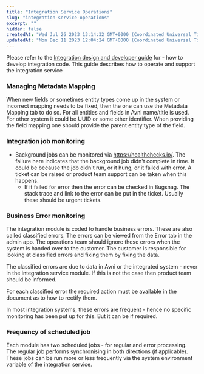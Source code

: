 ```yaml
---
title: "Integration Service Operations"
slug: "integration-service-operations"
excerpt: ""
hidden: false
createdAt: "Wed Jul 26 2023 13:14:32 GMT+0000 (Coordinated Universal Time)"
updatedAt: "Mon Dec 11 2023 12:04:24 GMT+0000 (Coordinated Universal Time)"
---
```

Please refer to the [Integration design and developer guide](doc:integration-developer-guide) for - how to develop integration code. This guide describes how to operate and support the integration service

### Managing Metadata Mapping

When new fields or sometimes entity types come up in the system or incorrect mapping needs to be fixed, then the one can use the Metadata Mapping tab to do so. For all entities and fields in Avni name/title is used. For other system it could be UUID or some other identifier. When providing the field mapping one should provide the parent entity type of the field.

### Integration job monitoring

- Background jobs can be monitored via <https://healthchecks.io/>. The failure here indicates that the background job didn't complete in time. It could be because the job didn't run, or it hung, or it failed with error. A ticket can be raised or product team support can be taken when this happens.
  - If it failed for error then the error can be checked in Bugsnag. The stack trace and link to the error can be put in the ticket. Usually these should be urgent tickets.

### Business Error monitoring

The integration module is coded to handle business errors. These are also called classified errors. The errors can be viewed from the Error tab in the admin app. The operations team should ignore these errors when the system is handed over to the customer. The customer is responsible for looking at classified errors and fixing them by fixing the data.

The classified errors are due to data in Avni or the integrated system - never in the integration service module. If this is not the case then product team should be informed.

For each classified error the required action must be available in the document as to how to rectify them.

In most integration systems, these errors are frequent - hence no specific monitoring has been put up for this. But it can be if required.

### Frequency of scheduled job

Each module has two scheduled jobs - for regular and error processing. The regular job performs synchronising in both directions (if applicable). These jobs can be run more or less frequently via the system environment variable of the integration service.
